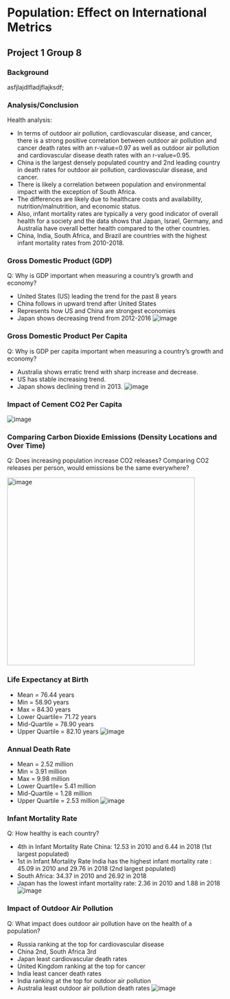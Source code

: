 # Population: Effect on International Metrics
## Project 1 Group 8

### Background
asfjlajdlfladjflajksdf;

### Analysis/Conclusion
Health analysis: 
- In terms of outdoor air pollution, cardiovascular disease, and cancer, there is a strong positive correlation between outdoor air pollution and cancer death rates with an r-value=0.97 as well as outdoor air pollution and cardiovascular disease death rates with an r-value=0.95.
- China is the largest densely populated country and 2nd leading country in death rates for outdoor air pollution, cardiovascular disease, and cancer.
- There is likely a correlation between population and environmental impact with the exception of South Africa.
- The differences are likely due to healthcare costs and availability, nutrition/malnutrition, and economic status.
- Also, infant mortality rates are typically a very good indicator of overall health for a society and the data shows that Japan, Israel, Germany, and Australia have overall better health compared to the other countries.
- China, India, South Africa, and Brazil are countries with the highest infant mortality rates from 2010-2018.


### Gross Domestic Product (GDP) 
Q: Why is GDP important when measuring a country’s growth and economy?
- United States (US) leading the trend for the past 8 years
- China follows in upward trend after United States
- Represents how US and China are strongest economies
- Japan shows decreasing trend from 2012-2016
![image](https://user-images.githubusercontent.com/120594187/219176750-f876d6ba-6003-4a5a-9880-56b3472d2ddf.png)


### Gross Domestic Product Per Capita  
Q: Why is GDP per capita important when measuring a country’s growth and economy?
- Australia shows erratic trend with sharp increase and decrease.
- US has stable increasing trend.
- Japan shows declining trend in 2013.
![image](https://user-images.githubusercontent.com/120594187/219177090-6fb99a18-0164-4a4e-8861-97df56e58630.png)


### Impact of Cement CO2 Per Capita
![image](https://user-images.githubusercontent.com/120594187/219177271-58cbe7e3-3e46-4846-a0e7-ba236d5ea12a.png)


### Comparing Carbon Dioxide Emissions (Density Locations and Over Time)
Q: Does increasing population increase CO2 releases? Comparing CO2 releases per person, would emissions be the same everywhere?

<img width="437" alt="image" src="https://user-images.githubusercontent.com/120594187/219177985-d8e4741a-9f0e-420e-90bf-72a963793adf.png">


### Life Expectancy at Birth
- Mean = 76.44 years
- Min = 58.90 years
- Max = 84.30 years
- Lower Quartile= 71.72 years
- Mid-Quartile = 78.90 years
- Upper Quartile = 82.10 years
![image](https://user-images.githubusercontent.com/120594187/219178157-d52b9913-0cef-4eca-8009-39e015c71965.png)

### Annual Death Rate
- Mean = 2.52 million
- Min = 3.91 million
- Max = 9.98 million
- Lower Quartile= 5.41 million
- Mid-Quartile = 1.28 million
- Upper Quartile = 2.53 million
![image](https://user-images.githubusercontent.com/120594187/219178359-92add0b1-daa4-4710-9dcf-c6de00504e99.png)

### Infant Mortality Rate
Q: How healthy is each country?
- 4th in Infant Mortality Rate China: 12.53 in 2010 and 6.44 in 2018 (1st largest populated)
- 1st in Infant Mortality Rate India has the highest infant mortality rate : 45.09 in 2010 and 29.76 in 2018 (2nd largest populated)
- South Africa: 34.37 in 2010 and 26.92 in 2018 
- Japan has the lowest infant mortality rate: 2.36 in 2010 and 1.88 in 2018
![image](https://user-images.githubusercontent.com/120594187/219178599-c98a0a59-054c-482f-a813-00d60cfa3c5a.png)


### Impact of Outdoor Air Pollution
Q: What impact does outdoor air pollution have on the health of a population?
- Russia ranking at the top for cardiovascular disease
- China 2nd, South Africa 3rd
- Japan least cardiovascular death rates
- United Kingdom ranking at the top for cancer 
- India least cancer death rates
- India ranking at the top for outdoor air pollution
- Australia least outdoor air pollution death rates
![image](https://user-images.githubusercontent.com/120594187/219178913-e1ca7d89-31df-453c-95f5-4b37e6e02f44.png)
